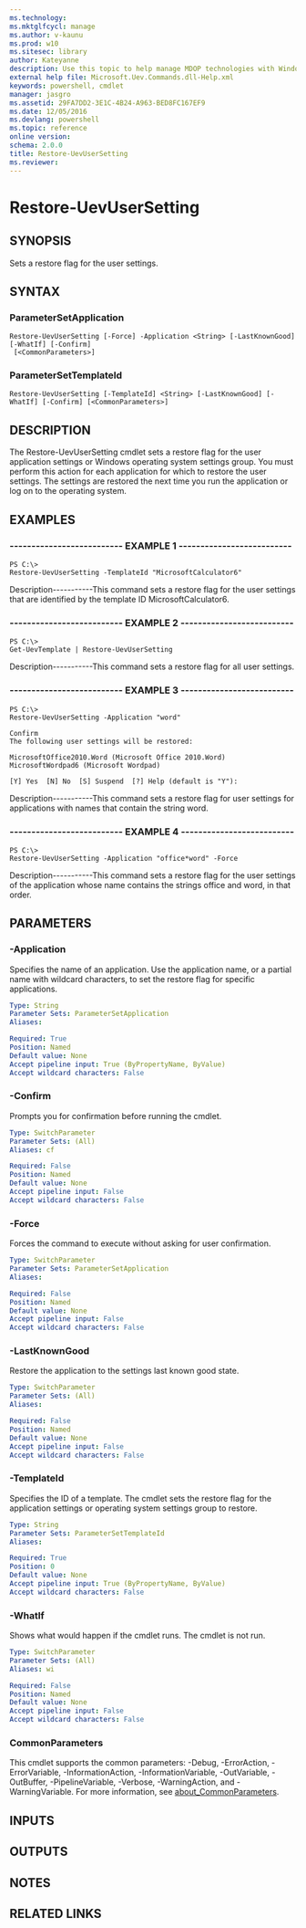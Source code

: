 ```yaml
---
ms.technology: 
ms.mktglfcycl: manage
ms.author: v-kaunu
ms.prod: w10
ms.sitesec: library
author: Kateyanne
description: Use this topic to help manage MDOP technologies with Windows PowerShell.
external help file: Microsoft.Uev.Commands.dll-Help.xml
keywords: powershell, cmdlet
manager: jasgro 
ms.assetid: 29FA7DD2-3E1C-4B24-A963-BED8FC167EF9
ms.date: 12/05/2016
ms.devlang: powershell
ms.topic: reference
online version: 
schema: 2.0.0
title: Restore-UevUserSetting
ms.reviewer:
---
```


# Restore-UevUserSetting

## SYNOPSIS
Sets a restore flag for the user settings.

## SYNTAX

### ParameterSetApplication
```
Restore-UevUserSetting [-Force] -Application <String> [-LastKnownGood] [-WhatIf] [-Confirm]
 [<CommonParameters>]
```

### ParameterSetTemplateId
```
Restore-UevUserSetting [-TemplateId] <String> [-LastKnownGood] [-WhatIf] [-Confirm] [<CommonParameters>]
```

## DESCRIPTION
The Restore-UevUserSetting cmdlet sets a restore flag for the user application settings or Windows operating system settings group.
You must perform this action for each application for which to restore the user settings.
The settings are restored the next time you run the application or log on to the operating system.

## EXAMPLES

### -------------------------- EXAMPLE 1 --------------------------
```
PS C:\>
Restore-UevUserSetting -TemplateId "MicrosoftCalculator6"
```

Description-----------This command sets a restore flag for the user settings that are identified by the template ID MicrosoftCalculator6.

### -------------------------- EXAMPLE 2 --------------------------
```
PS C:\>
Get-UevTemplate | Restore-UevUserSetting
```

Description-----------This command sets a restore flag for all user settings.

### -------------------------- EXAMPLE 3 --------------------------
```
PS C:\>
Restore-UevUserSetting -Application "word"

Confirm
The following user settings will be restored:

MicrosoftOffice2010.Word (Microsoft Office 2010.Word)
MicrosoftWordpad6 (Microsoft Wordpad)

[Y] Yes  [N] No  [S] Suspend  [?] Help (default is "Y"):
```

Description-----------This command sets a restore flag for user settings for applications with names that contain the string word.

### -------------------------- EXAMPLE 4 --------------------------
```
PS C:\>
Restore-UevUserSetting -Application "office*word" -Force
```

Description-----------This command sets a restore flag for the user settings of the application whose name contains the strings office and word, in that order.

## PARAMETERS

### -Application
Specifies the name of an application.
Use the application name, or a partial name with wildcard characters, to set the restore flag for specific applications.

```yaml
Type: String
Parameter Sets: ParameterSetApplication
Aliases: 

Required: True
Position: Named
Default value: None
Accept pipeline input: True (ByPropertyName, ByValue)
Accept wildcard characters: False
```

### -Confirm
Prompts you for confirmation before running the cmdlet.

```yaml
Type: SwitchParameter
Parameter Sets: (All)
Aliases: cf

Required: False
Position: Named
Default value: None
Accept pipeline input: False
Accept wildcard characters: False
```

### -Force
Forces the command to execute without asking for user confirmation.

```yaml
Type: SwitchParameter
Parameter Sets: ParameterSetApplication
Aliases: 

Required: False
Position: Named
Default value: None
Accept pipeline input: False
Accept wildcard characters: False
```

### -LastKnownGood
Restore the application to the settings last known good state.

```yaml
Type: SwitchParameter
Parameter Sets: (All)
Aliases: 

Required: False
Position: Named
Default value: None
Accept pipeline input: False
Accept wildcard characters: False
```

### -TemplateId
Specifies the ID of a template.
The cmdlet sets the restore flag for the application settings or operating system settings group to restore.

```yaml
Type: String
Parameter Sets: ParameterSetTemplateId
Aliases: 

Required: True
Position: 0
Default value: None
Accept pipeline input: True (ByPropertyName, ByValue)
Accept wildcard characters: False
```

### -WhatIf
Shows what would happen if the cmdlet runs. The cmdlet is not run.

```yaml
Type: SwitchParameter
Parameter Sets: (All)
Aliases: wi

Required: False
Position: Named
Default value: None
Accept pipeline input: False
Accept wildcard characters: False
```

### CommonParameters
This cmdlet supports the common parameters: -Debug, -ErrorAction, -ErrorVariable, -InformationAction, -InformationVariable, -OutVariable, -OutBuffer, -PipelineVariable, -Verbose, -WarningAction, and -WarningVariable. For more information, see [about_CommonParameters](https://go.microsoft.com/fwlink/?LinkID=113216).

## INPUTS

## OUTPUTS

## NOTES

## RELATED LINKS

